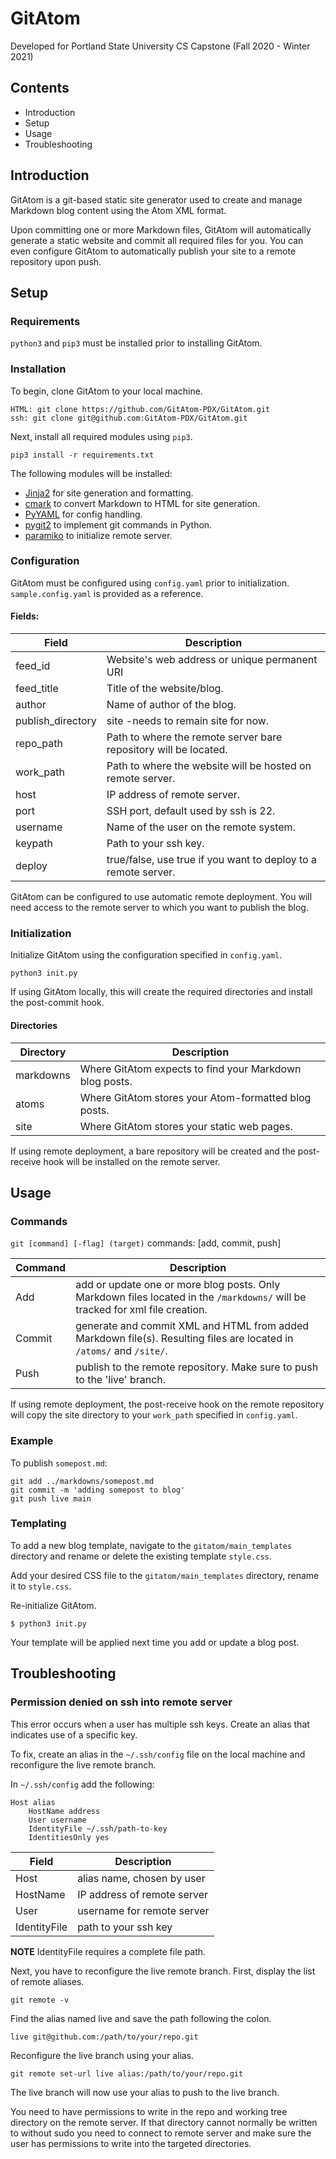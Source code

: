 # GitAtom
Developed for Portland State University CS Capstone (Fall 2020 - Winter 2021)
 
 ## Contents
 * Introduction
 * Setup
 * Usage
 * Troubleshooting
 
## Introduction
GitAtom is a git-based static site generator used to create and manage Markdown blog 
content using the Atom XML format.

Upon committing one or more Markdown files, GitAtom will automatically generate a static 
website and commit all required files for you. You can even configure GitAtom to automatically 
publish your site to a remote repository upon push.
 
## Setup 
### Requirements 

`python3` and `pip3` must be installed prior to installing GitAtom.

### Installation 

To begin, clone GitAtom to your local machine.

``` 
HTML: git clone https://github.com/GitAtom-PDX/GitAtom.git
ssh: git clone git@github.com:GitAtom-PDX/GitAtom.git
```

Next, install all required modules using `pip3`.

```
pip3 install -r requirements.txt
```

The following modules will be installed:

* [Jinja2](https://pypi.org/project/Jinja2/) for site generation and formatting.
* [cmark](https://pypi.org/project/cmarkgfm/) to convert Markdown to HTML for site generation.
* [PyYAML](https://pypi.org/project/PyYAML/) for config handling.
* [pygit2](https://pypi.org/project/pygit2/) to implement git commands in Python.
* [paramiko](https://pypi.org/project/paramiko/) to initialize remote server. 

### Configuration 

GitAtom must be configured using `config.yaml` prior to initialization. `sample.config.yaml` is provided as a reference.

#### Fields:  
| Field | Description|
| --- | --- |
| feed_id |Website's web address or unique permanent URI|
| feed_title | Title of the website/blog.|  
| author | Name of author of the blog.|   
| publish_directory | site -needs to remain site for now.  |
| repo_path | Path to where the remote server bare repository will be located. |   
| work_path | Path to where the website will be hosted on remote server. |
| host | IP address of remote server. |   
| port | SSH port, default used by ssh is 22. |   
| username | Name of the user on the remote system. |  
| keypath | Path to your ssh key. |    
| deploy | true/false, use true if you want to deploy to a remote server.| 

GitAtom can be configured to use automatic remote deployment. You will need access to the 
remote server to which you want to publish the blog.  


### Initialization

Initialize GitAtom using the configuration specified in `config.yaml`.

```
python3 init.py
```

If using GitAtom locally, this will create the required directories and 
install the post-commit hook. 

#### Directories
| Directory | Description|
| --- | --- |
| markdowns | Where GitAtom expects to find your Markdown blog posts. |
| atoms | Where GitAtom stores your Atom-formatted blog posts. |  
| site | Where GitAtom stores your static web pages. |   

If using remote deployment, a bare repository will be created and the 
post-receive hook will be installed on the remote server.


## Usage
### Commands
`git [command] [-flag] (target)`
commands: [add, commit, push]

| Command | Description|
| --- | --- |
| Add | add or update one or more blog posts. Only Markdown files located in the `/markdowns/` will be tracked for xml file creation. |
| Commit | generate and commit XML and HTML from added Markdown file(s). Resulting files are located in `/atoms/` and `/site/`. |  
| Push | publish to the remote repository. Make sure to push to the 'live' branch. |   

If using remote deployment, the post-receive hook on the remote repository will copy the site directory to your `work_path` specified in `config.yaml`.  

### Example
To publish `somepost.md`:

```
git add ../markdowns/somepost.md
git commit -m 'adding somepost to blog'
git push live main
```

### Templating 
To add a new blog template, navigate to the `gitatom/main_templates` directory and rename or delete the existing template `style.css`.

Add your desired CSS file to the `gitatom/main_templates` directory, rename it to `style.css`. 

Re-initialize GitAtom.

```$ python3 init.py```

Your template will be applied next time you add or update a blog post. 


## Troubleshooting

### Permission denied on ssh into remote server

This error occurs when a user has multiple ssh keys. Create an alias that indicates use of a specific key.  

To fix, create an alias in the `~/.ssh/config` file on the local machine and reconfigure the live remote branch. 

In `~/.ssh/config` add the following:  

```
Host alias
    HostName address 
    User username 
    IdentityFile ~/.ssh/path-to-key
    IdentitiesOnly yes  
```

| Field | Description|
| --- | --- |
| Host | alias name, chosen by user |
| HostName | IP address of remote server |  
| User | username for remote server |   
| IdentityFile | path to your ssh key |   

**NOTE** IdentityFile requires a complete file path.

Next, you have to reconfigure the live remote branch. First, display the list of remote aliases.
```
git remote -v
```

Find the alias named live and save the path following the colon.
```
live git@github.com:/path/to/your/repo.git
```

Reconfigure the live branch using your alias. 
```
git remote set-url live alias:/path/to/your/repo.git
```

The live branch will now use your alias to push to the live branch.

You need to have permissions to write in the repo and working tree directory on the
remote server. If that directory cannot normally be written to without sudo you
need to connect to remote server and make sure the user has permissions to write 
into the targeted directories.


